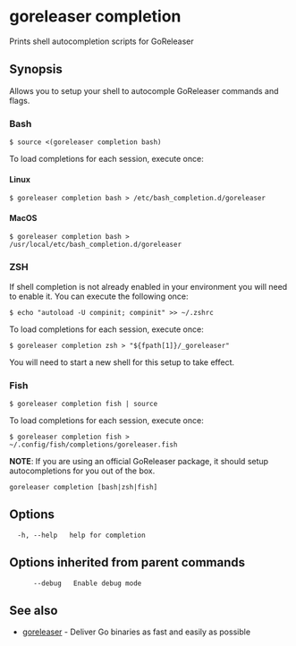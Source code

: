 # goreleaser completion

Prints shell autocompletion scripts for GoReleaser

## Synopsis

Allows you to setup your shell to autocomple GoReleaser commands and flags.

### Bash

	$ source <(goreleaser completion bash)

To load completions for each session, execute once:

#### Linux

	$ goreleaser completion bash > /etc/bash_completion.d/goreleaser

#### MacOS

	$ goreleaser completion bash > /usr/local/etc/bash_completion.d/goreleaser

### ZSH

If shell completion is not already enabled in your environment you will need to enable it.
You can execute the following once:

	$ echo "autoload -U compinit; compinit" >> ~/.zshrc

To load completions for each session, execute once:

	$ goreleaser completion zsh > "${fpath[1]}/_goreleaser"

You will need to start a new shell for this setup to take effect.

### Fish

	$ goreleaser completion fish | source

To load completions for each session, execute once:

	$ goreleaser completion fish > ~/.config/fish/completions/goreleaser.fish

**NOTE**: If you are using an official GoReleaser package, it should setup autocompletions for you out of the box.


```
goreleaser completion [bash|zsh|fish]
```

## Options

```
  -h, --help   help for completion
```

## Options inherited from parent commands

```
      --debug   Enable debug mode
```

## See also

* [goreleaser](/cmd/goreleaser)	 - Deliver Go binaries as fast and easily as possible


